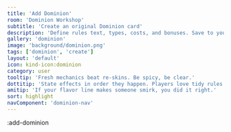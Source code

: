 ```yaml
---
title: 'Add Dominion'
room: 'Dominion Workshop'
subtitle: 'Create an original Dominion card'
description: 'Define rules text, types, costs, and bonuses. Save to your set.'
gallery: 'dominion'
image: 'background/dominion.png'
tags: ['dominion', 'create']
layout: 'default'
icon: kind-icon:dominion
category: user
tooltip: 'Fresh mechanics beat re-skins. Be spicy, be clear.'
dottitip: 'State effects in order they happen. Players love tidy rules.'
amitip: 'If your flavor line makes someone smirk, you did it right.'
sort: highlight
navComponent: 'dominion-nav'
---
```


:add-dominion

